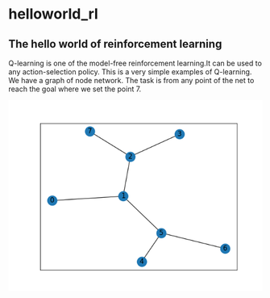 # helloworld_rl
## The hello world of reinforcement learning
Q-learning is one of the model-free reinforcement learning.It can be used to any action-selection policy.
This is a very simple examples of Q-learning.
We have a graph of node network. The task is from any point of the net to reach the goal where we set the point 7.

![image](https://github.com/shaohong352/helloworld_rl/blob/master/Figure_2.png)
